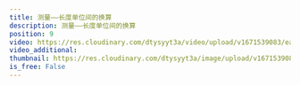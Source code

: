 ```yaml
---
title: 测量——长度单位间的换算
description: 测量——长度单位间的换算
position: 9
video: https://res.cloudinary.com/dtysyyt3a/video/upload/v1671539083/easymath/3年级上/03单元测量/cjf4vv1nstwpvjfauguo.mp4
video_additional: 
thumbnail: https://res.cloudinary.com/dtysyyt3a/image/upload/v1671539085/easymath/3年级上/03单元测量/ozrrfj917pngksl0yv4g.png
is_free: False
---
```

